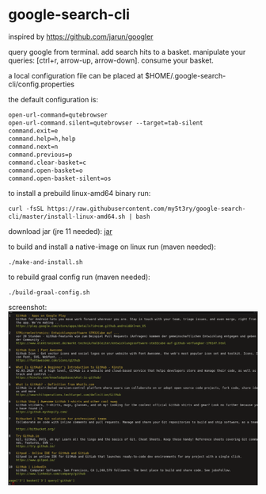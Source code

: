 # google-search-cli

inspired by https://github.com/jarun/googler

query google from terminal. add search hits to a basket. manipulate your queries: [ctrl+r, arrow-up, arrow-down]. consume your basket. 

a local configuration file can be placed at $HOME/.google-search-cli/config.properties

the default configuration is:
```
open-url-command=qutebrowser
open-url-command.silent=qutebrowser --target=tab-silent
command.exit=e
command.help=h,help
command.next=n
command.previous=p
command.clear-basket=c
command.open-basket=o
command.open-basket-silent=os
```      

to install a prebuild linux-amd64 binary run:
```
curl -fsSL https://raw.githubusercontent.com/my5t3ry/google-search-cli/master/install-linux-amd64.sh | bash
```    
                
download jar (jre 11 needed):
[jar](https://github.com/my5t3ry/google-search-cli/raw/master/dist/jar/google-search-cli.jar)

to build and install a native-image on linux run (maven needed):
```
./make-and-install.sh
```

to rebuild graal config run (maven needed):
```
./build-graal-config.sh
```                                       

screenshot:
![screenshot](https://raw.githubusercontent.com/my5t3ry/google-search-cli/master/doc/screenshot.png "Logo Title Text 1")
                          






